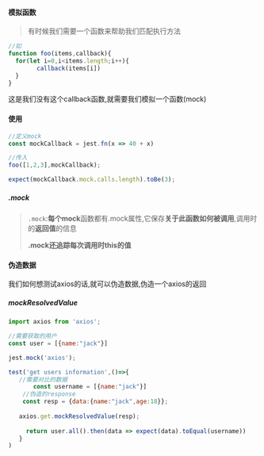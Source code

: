 #### 模拟函数

> 有时候我们需要一个函数来帮助我们匹配执行方法

```js
//如
function foo(items,callback){
  for(let i=0,i<items.length;i++){
		callback(items[i])
  }
}
```

这是我们没有这个callback函数,就需要我们模拟一个函数(mock)

#### 使用

```js
//定义mock
const mockCallback = jest.fn(x => 40 + x)

//传入
foo([1,2,3],mockCallback);

expect(mockCallback.mock.calls.length).toBe(3);
```

##### .mock

> `.mock`:**每个mock**函数都有.mock属性,它保存**关于此函数如何被调用**,调用时的**返回值**的信息
>
> **.mock还追踪每次调用时this的值**

#### 伪造数据

我们如何想测试axios的话,就可以伪造数据,伪造一个axios的返回

##### mockResolvedValue

 ```js
 import axios from 'axios';
 
 //需要获取的用户
 const user = [{name:"jack"}]
 
 jest.mock('axios');
 
 test('get users information',()=>{
   	//需要对比的数据
 		const username = [{name:"jack"}]
     //伪造的response
     const resp = {data:{name:"jack",age:18}};
   	
   	axios.get.mockResolvedValue(resp);
   
 	  return user.all().then(data => expect(data).toEqual(username))
 	}
 )
 ```

